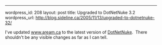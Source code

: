 --- 
wordpress_id: 208
layout: post
title: Upgraded to DotNetNuke 3.2
wordpress_url: http://blog.sideline.ca/2005/11/13/upgraded-to-dotnetnuke-32/

I've updated <a href="http://www.aream.ca">www.aream.ca</a> to the latest version of <a href="http://www.dotnetnuke.com/">DotNetNuke</a>.  There shouldn't be any visible changes as far as I can tell.
